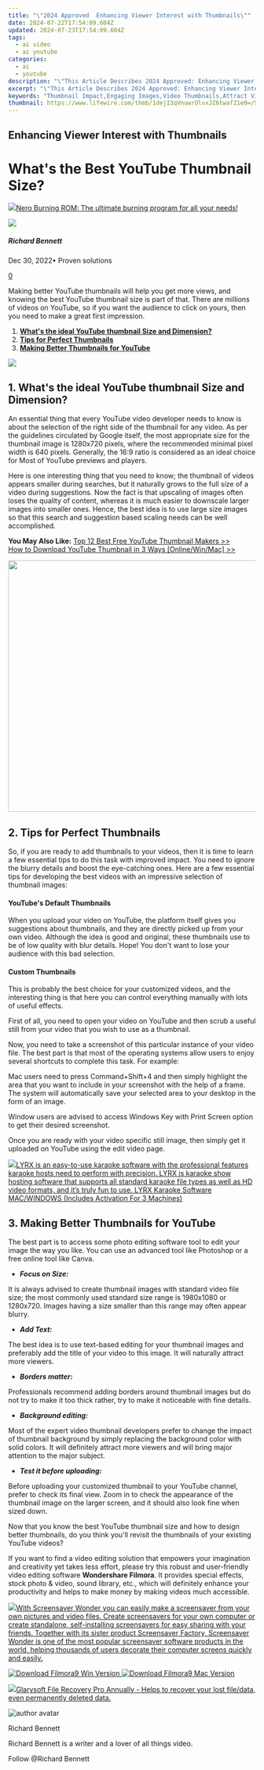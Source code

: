 ```yaml
---
title: "\"2024 Approved  Enhancing Viewer Interest with Thumbnails\""
date: 2024-07-22T17:54:09.604Z
updated: 2024-07-23T17:54:09.604Z
tags:
  - ai video
  - ai youtube
categories:
  - ai
  - youtube
description: "\"This Article Describes 2024 Approved: Enhancing Viewer Interest with Thumbnails\""
excerpt: "\"This Article Describes 2024 Approved: Enhancing Viewer Interest with Thumbnails\""
keywords: "Thumbnail Impact,Engaging Images,Video Thumbnails,Attract Viewers,Captivating Previews,Viewer Appeal,Interest Boosting"
thumbnail: https://www.lifewire.com/thmb/1dejI3qVnuwrOlvxJZ6twafZ1e0=/540x405/filters:no_upscale():max_bytes(150000):strip_icc()/GettyImages-157187140-37e3901e6d024481b1ea394bff30cd84.jpg
---
```


## Enhancing Viewer Interest with Thumbnails

# What's the Best YouTube Thumbnail Size?

<!-- affiliate ads begin -->
<a href="https://store.nero.com/order/checkout.php?PRODS=39694080&QTY=1&AFFILIATE=108875&CART=1"><img src="http://cdnwww.nero.com/nero-com-wAssets/img/banners/2023/nbr/fire/Screenshot_1red_gb.jpg" border="0">Nero Burning ROM:
The ultimate burning program for all your needs!</a>
<!-- affiliate ads end -->
![](https://images.wondershare.com/filmora/article-images/richard-bennett.jpg)

##### Richard Bennett

 Dec 30, 2022• Proven solutions

[0](#commentsBoxSeoTemplate)

Making better YouTube thumbnails will help you get more views, and knowing the best YouTube thumbnail size is part of that. There are millions of videos on YouTube, so if you want the audience to click on yours, then you need to make a great first impression.

1. [**What's the ideal YouTube thumbnail Size and Dimension?**](#ideal)
2. [**Tips for Perfect Thumbnails**](#perfect)
3. [**Making Better Thumbnails for YouTube**](#better)

<!-- affiliate ads begin -->
<a href="https://secure.2checkout.com/order/checkout.php?PRODS=32667153&QTY=1&AFFILIATE=108875&CART=1"><img src="https://www.coolmuster.com/uploads/image/20201228/feature02.png" border="0"></a>
<!-- affiliate ads end -->
## **1\. What's the ideal YouTube thumbnail Size and Dimension?**

An essential thing that every YouTube video developer needs to know is about the selection of the right side of the thumbnail for any video. As per the guidelines circulated by Google itself, the most appropriate size for the thumbnail image is 1280x720 pixels, where the recommended minimal pixel width is 640 pixels. Generally, the 16:9 ratio is considered as an ideal choice for Most of YouTube previews and players.

Here is one interesting thing that you need to know; the thumbnail of videos appears smaller during searches, but it naturally grows to the full size of a video during suggestions. Now the fact is that upscaling of images often loses the quality of content, whereas it is much easier to downscale larger images into smaller ones. Hence, the best idea is to use large size images so that this search and suggestion based scaling needs can be well accomplished.

**You May Also Like:**
[Top 12 Best Free YouTube Thumbnail Makers >>](https://tools.techidaily.com/wondershare/filmora/download/)  
[How to Download YouTube Thumbnail in 3 Ways \[Online/Win/Mac\] >>](https://tools.techidaily.com/wondershare/filmora/download/)

<!-- affiliate ads begin -->
<a href="https://ephamedtechinc.pxf.io/c/5597632/2095369/26400" target="_top" id="2095369"><img src="//a.impactradius-go.com/display-ad/26400-2095369" border="0" alt="" width="1024" height="512"/></a><img height="0" width="0" src="https://imp.pxf.io/i/5597632/2095369/26400" style="position:absolute;visibility:hidden;" border="0" />
<!-- affiliate ads end -->
## **2\. Tips for Perfect Thumbnails**

So, if you are ready to add thumbnails to your videos, then it is time to learn a few essential tips to do this task with improved impact. You need to ignore the blurry details and boost the eye-catching ones. Here are a few essential tips for developing the best videos with an impressive selection of thumbnail images:

#### **YouTube's Default Thumbnails**

When you upload your video on YouTube, the platform itself gives you suggestions about thumbnails, and they are directly picked up from your own video. Although the idea is good and original, these thumbnails use to be of low quality with blur details. Hope! You don't want to lose your audience with this bad selection.

#### **Custom Thumbnails**

This is probably the best choice for your customized videos, and the interesting thing is that here you can control everything manually with lots of useful effects.

First of all, you need to open your video on YouTube and then scrub a useful still from your video that you wish to use as a thumbnail.

Now, you need to take a screenshot of this particular instance of your video file. The best part is that most of the operating systems allow users to enjoy several shortcuts to complete this task. For example:

Mac users need to press Command+Shift+4 and then simply highlight the area that you want to include in your screenshot with the help of a frame. The system will automatically save your selected area to your desktop in the form of an image.

Window users are advised to access Windows Key with Print Screen option to get their desired screenshot.

Once you are ready with your video specific still image, then simply get it uploaded on YouTube using the edit video page.

<!-- affiliate ads begin -->
<a href="https://shop.pcdj.com/order/checkout.php?PRODS=4698998&QTY=1&AFFILIATE=108875&CART=1"> <img src="https://secure.avangate.com/images/merchant/47f4b6321e9fd8e8f7326a6adc1a7c1e/products/MacBook_Pro_lyrx-withsinger-tv.png" border="0">LYRX is an easy-to-use karaoke software with the professional features karaoke hosts need to perform with precision. LYRX is karaoke show hosting software that supports all standard karaoke file types as well as HD video formats, and it’s truly fun to use. 
LYRX Karaoke Software MAC/WINDOWS (Includes Activation For 3 Machines)</a>
<!-- affiliate ads end -->
## 3\. Making Better Thumbnails for YouTube

The best part is to access some photo editing software tool to edit your image the way you like. You can use an advanced tool like Photoshop or a free online tool like Canva.

* **_Focus on Size:_**

It is always advised to create thumbnail images with standard video file size; the most commonly used standard size range is 1980x1080 or 1280x720\. Images having a size smaller than this range may often appear blurry.

* **_Add Text:_**

The best idea is to use text-based editing for your thumbnail images and preferably add the title of your video to this image. It will naturally attract more viewers.

* **_Borders matter:_**

Professionals recommend adding borders around thumbnail images but do not try to make it too thick rather, try to make it noticeable with fine details.

* **_Background editing:_**

Most of the expert video thumbnail developers prefer to change the impact of thumbnail background by simply replacing the background color with solid colors. It will definitely attract more viewers and will bring major attention to the major subject.

* **_Test it before uploading:_**

Before uploading your customized thumbnail to your YouTube channel, prefer to check its final view. Zoom in to check the appearance of the thumbnail image on the larger screen, and it should also look fine when sized down.

Now that you know the best YouTube thumbnail size and how to design better thumbnails, do you think you'll revisit the thumbnails of your existing YouTube videos?

If you want to find a video editing solution that empowers your imagination and creativity yet takes less effort, please try this robust and user-friendly video editing software **Wondershare Filmora**. It provides special effects, stock photo & video, sound library, etc., which will definitely enhance your productivity and helps to make money by making videos much accessible.

<!-- affiliate ads begin -->
<a href="https://secure.2checkout.com/order/checkout.php?PRODS=195080&QTY=1&AFFILIATE=108875&CART=1"><img src="https://www.blumentals.net/scrwonder/images/screensaver-software.png" border="0">With Screensaver Wonder you can easily make a screensaver from your own pictures and video files. Create screensavers for your own computer or create standalone, self-installing screensavers for easy sharing with your friends. Together with its sister product Screensaver Factory, Screensaver Wonder is one of the most popular screensaver software products in the world, helping thousands of users decorate their computer screens quickly and easily.</a>
<!-- affiliate ads end -->
[![Download Filmora9 Win Version](https://images.wondershare.com/filmora/guide/download-btn-win.jpg) ](https://tools.techidaily.com/wondershare/filmora/download/) [![Download Filmora9 Mac Version](https://images.wondershare.com/filmora/guide/download-btn-mac.jpg) ](https://download.wondershare.com/filmora9-mac%5Ffull718.zip)

<!-- affiliate ads begin -->
<a href="https://order.glarysoft.com/order/checkout.php?PRODS=35504869&QTY=1&AFFILIATE=108875&CART=1"><img src="https://secure.avangate.com/images/merchant/6734fa703f6633ab896eecbdfad8953a/products/1_FR-200-1.png" border="0">Glarysoft File Recovery Pro Annually -  Helps to recover your lost file/data, even permanently deleted data. 
</a>
<!-- affiliate ads end -->
![author avatar](https://images.wondershare.com/filmora/article-images/richard-bennett.jpg)

Richard Bennett

Richard Bennett is a writer and a lover of all things video.

Follow @Richard Bennett



<ins class="adsbygoogle"
      style="display:block"
      data-ad-client="ca-pub-7571918770474297"
      data-ad-slot="8358498916"
      data-ad-format="auto"
      data-full-width-responsive="true"></ins>

